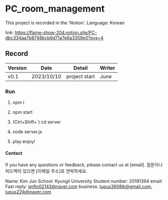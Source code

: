 # PC_room_management

This project is recorded in the 'Notion'.
Language: Korean

link: https://flame-show-204.notion.site/PC-dbc334aa7b8748bcb6d71a7e6a3359e0?pvs=4

## Record

| Version | Date       | Detail           | Writer        |
| ------- | ---------- | ---------------- | ------------- |
| v0.1    | 2023/10/10 | project start    | June          |


### Run

1. npm i

2. npm start

3. (Ctrl+Shift+`) cd server
   
4. node server.js

5. play enjoy!

#### Contact

If you have any questions or feedback, please contact us at [email].
질문이나 피드백이 있으면 [이메일 주소]로 연락하세요.

Name: Kim Jun
School: Kyungil University
Student number: 20191394
email: 
Fast reply: qnfto02143@naver.com
business: lupus3608jk@gmail.com, lupus22jk@naver.com

